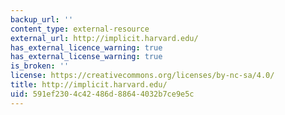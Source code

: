 ```yaml
---
backup_url: ''
content_type: external-resource
external_url: http://implicit.harvard.edu/
has_external_licence_warning: true
has_external_license_warning: true
is_broken: ''
license: https://creativecommons.org/licenses/by-nc-sa/4.0/
title: http://implicit.harvard.edu/
uid: 591ef230-4c42-486d-8864-4032b7ce9e5c
---
```


